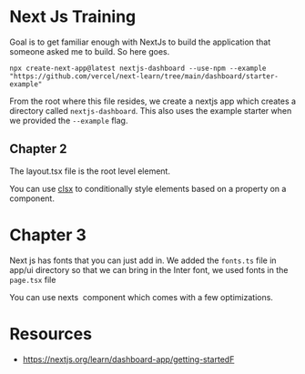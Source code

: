 # Next Js Training
Goal is to get familiar enough with NextJs to build the application that someone asked me to build. So here goes.

```shell
npx create-next-app@latest nextjs-dashboard --use-npm --example "https://github.com/vercel/next-learn/tree/main/dashboard/starter-example"
```

From the root where this file resides, we create a nextjs app which creates a directory called `nextjs-dashboard`. This also uses the example starter when we provided the `--example` flag.

## Chapter 2

The layout.tsx file is the root level element.

You can use [clsx](https://www.npmjs.com/package/clsx) to conditionally style elements based on a property on a component.

# Chapter 3
Next js has fonts that you can just add in. We added the `fonts.ts` file in app/ui directory so that we can bring in the Inter font, we used fonts in the `page.tsx` file

You can use nexts <Image> component which comes with a few optimizations.


# Resources 
- https://nextjs.org/learn/dashboard-app/getting-startedF